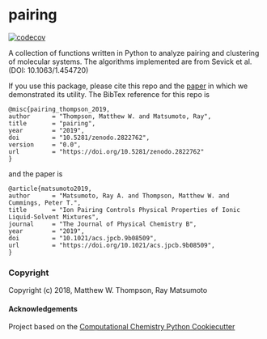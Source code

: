 pairing
==============================
[//]: # (Badges)
[![codecov](https://codecov.io/gh/mattwthompson/pairing/branch/master/graph/badge.svg)](https://codecov.io/gh/mattwthompson/pairing/branch/master)

A collection of functions written in Python to analyze pairing and clustering of molecular systems.  The algorithms implemented are from Sevick et al. (DOI: 10.1063/1.454720)

If you use this package, please cite this repo and the [paper](https://doi.org/10.1021/acs.jpcb.9b08509) in which we demonstrated its utility.  The
BibTex reference for this repo is
```
@misc{pairing_thompson_2019,
author      = "Thompson, Matthew W. and Matsumoto, Ray",
title       = "pairing",
year        = "2019",
doi         = "10.5281/zenodo.2822762",
version     = "0.0",
url         = "https://doi.org/10.5281/zenodo.2822762"
}
```

and the paper is
```
@article{matsumoto2019,
author      = "Matsumoto, Ray A. and Thompson, Matthew W. and Cummings, Peter T.",
title       = "Ion Pairing Controls Physical Properties of Ionic Liquid-Solvent Mixtures",
journal     = "The Journal of Physical Chemistry B",
year        = "2019",
doi         = "10.1021/acs.jpcb.9b08509",
url         = "https://doi.org/10.1021/acs.jpcb.9b08509",
}
```
### Copyright

Copyright (c) 2018, Matthew W. Thompson, Ray Matsumoto


#### Acknowledgements
 
Project based on the 
[Computational Chemistry Python Cookiecutter](https://github.com/choderalab/cookiecutter-python-comp-chem)
